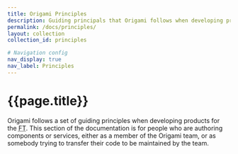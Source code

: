 ```yaml
---
title: Origami Principles
description: Guiding principals that Origami follows when developing products for the FT.
permalink: /docs/principles/
layout: collection
collection_id: principles

# Navigation config
nav_display: true
nav_label: Principles
---
```


# {{page.title}}

Origami follows a set of guiding principles when developing products for the <abbr title="Financial Times">FT</abbr>. This section of the documentation is for people who are authoring components or services, either as a member of the Origami team, or as somebody trying to transfer their code to be maintained by the team.
